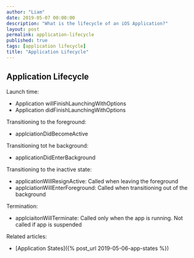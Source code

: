 ```yaml
---
author: "Liam"
date: 2019-05-07 00:00:00
description: "What is the lifecycle of an iOS Application?"
layout: post
permalink: application-lifecycle
published: true
tags: [application lifecycle]
title: "Application Lifecycle"
---
```


## Application Lifecycle

Launch time:
- Application willFinishLaunchingWithOptions
- Application didFinishLaunchingWithOptions

Transitioning to the foreground:
- applciationDidBecomeActive

Transitioning tot he background:
- applicationDidEnterBackground

Transitioning to the inactive state:
- applicationWillResignActive: Called when leaving the foreground
- applciationWillEnterForeground: Called when transitioning out of the background

Termination:
- applciaitonWillTerminate: Called only when the app is running. Not called if app is suspended

Related articles:
- [Application States]({% post_url 2019-05-06-app-states %})
